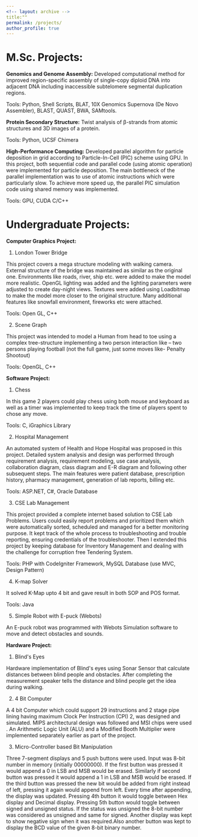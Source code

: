 ```yaml
---
<!-- layout: archive -->
title:""
permalink: /projects/
author_profile: true
---
```


M.Sc. Projects:
======

**Genomics and Genome Assembly:**
Developed computational method for improved region-specific assembly of single-copy diploid DNA into adjacent DNA including inaccessible subtelomere segmental duplication regions.

Tools: Python, Shell Scripts, BLAT, 10X Genomics Supernova (De Novo Assembler), BLAST, QUAST, BWA, SAMtools. 

**Protein Secondary Structure:**
Twist analysis of β-strands from atomic structures and 3D images of a protein.

Tools: Python, UCSF Chimera

**High-Performance Computing:**
Developed parallel algorithm for particle deposition in grid according to Particle-In-Cell (PIC) scheme using GPU. In this project, both
sequential code and parallel code (using atomic operation) were implemented for particle deposition. The main bottleneck of the parallel
implementation was to use of atomic instructions which were particularly slow. To achieve more speed up, the parallel PIC simulation code using shared memory was implemented. 

Tools: GPU, CUDA C/C++   

Undergraduate Projects:
======
**Computer Graphics Project:**

1) London Tower Bridge

This project covers a mega structure modeling with walking camera. External structure of the bridge was maintained as similar as the original one. Environments like roads, river, ship etc. were added to make the model more realistic. OpenGL lighting was added and the lighting parameters were adjusted to create day-night views. Textures were added using Loadbitmap to make the model more closer to the original structure. Many additional features like snowfall environment, fireworks etc were attached. 

Tools: Open GL, C++

2) Scene Graph

This project was intended to model a Human from head to toe using a complex tree-structure implementing a two person interaction like – two persons playing football (not the full game, just some moves like- Penalty Shootout)

Tools: OpenGL, C++   

**Software Project:**

1) Chess

In this game 2 players could play chess using both mouse and keyboard as well as a timer was implemented to keep track the time of players spent to chose any move.

Tools: C, iGraphics Library

2) Hospital Management 

An automated system of Health and Hope Hospital was proposed in this project. Detailed system analysis and design was performed through requirement analysis, requirement modeling, use case analysis, collaboration diagram, class diagram and E-R diagram and following other subsequent steps. The main features were patient database, prescription history, pharmacy management, generation of lab reports, billing etc.

Tools: ASP.NET, C#, Oracle Database  

3) CSE Lab Management 

This  project  provided  a  complete  internet  based  solution  to  CSE  Lab Problems. Users could easily report problems and prioritized them which were automatically sorted, scheduled and managed for a better monitoring purpose. It kept track of the whole process to troubleshooting and trouble reporting, ensuring credentials of the troubleshooter. Then I extended this project by keeping database for Inventory Management and dealing with the challenge for corruption free Tendering System. 

Tools: PHP with CodeIgniter Framework, MySQL Database (use MVC, Design Pattern)

4) K-map Solver

It solved K-Map upto 4 bit and gave result in both SOP and POS format.

Tools: Java

5) Simple Robot with E-puck (Webots)

An E-puck robot was programmed with Webots Simulation software to move and detect obstacles and sounds.

**Hardware Project:**

1) Blind's Eyes

Hardware implementation of Blind's eyes using Sonar Sensor that calculate distances between blind people and obstacles. After completing the measurement speaker tells the distance and blind people get the idea during walking.

2) 4 Bit Computer

A 4 bit Computer which could support 29 instructions and 2 stage pipe lining having maximum Clock Per Instruction (CPI) 2, was designed and simulated. MIPS architectural design was followed and MSI chips were used . An Arithmetic Logic Unit (ALU) and a Modified Booth Multiplier were implemented separately earlier as part of the project.

3) Micro-Controller based Bit Manipulation

Three 7-segment displays and 5 push buttons were used. Input was 8-bit number in memory (initially 00000000). If the first button was pressed it would append a 0 in LSB and MSB would be erased. Similarly if second button was pressed it would append a 1 in LSB and MSB would be erased. If the third button was pressed the new bit would be added from right instead of left, pressing it again would append from left. Every time after appending, the display was updated. Pressing 4th button it would toggle between Hex display and Decimal display. Pressing 5th button would toggle between signed and unsigned status. If the status was unsigned the 8-bit number was considered as unsigned and same for signed. Another display was kept to show negative sign when it was required.Also another button was kept to display the BCD value of the given 8-bit binary number. 

